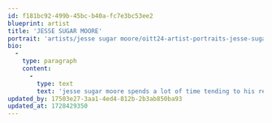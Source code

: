 ```yaml
---
id: f181bc92-499b-45bc-b40a-fc7e3bc53ee2
blueprint: artist
title: 'JESSE SUGAR MOORE'
portrait: 'artists/jesse sugar moore/oitt24-artist-portraits-jesse-sugar-moore.jpeg'
bio:
  -
    type: paragraph
    content:
      -
        type: text
        text: 'jesse sugar moore spends a lot of time tending to his record \ art \ vintage shop on alberta street, called broken dreams. jesse sugar moore wants to play records for you, with you. jesse sugar moore wants to know what track is playing right now. jesse sugar moore loves DJing sitting down. maybe with a cup of tea or some pho broth.'
updated_by: 17503e27-3aa1-4ed4-812b-2b3ab850ba93
updated_at: 1728429350
---
```

